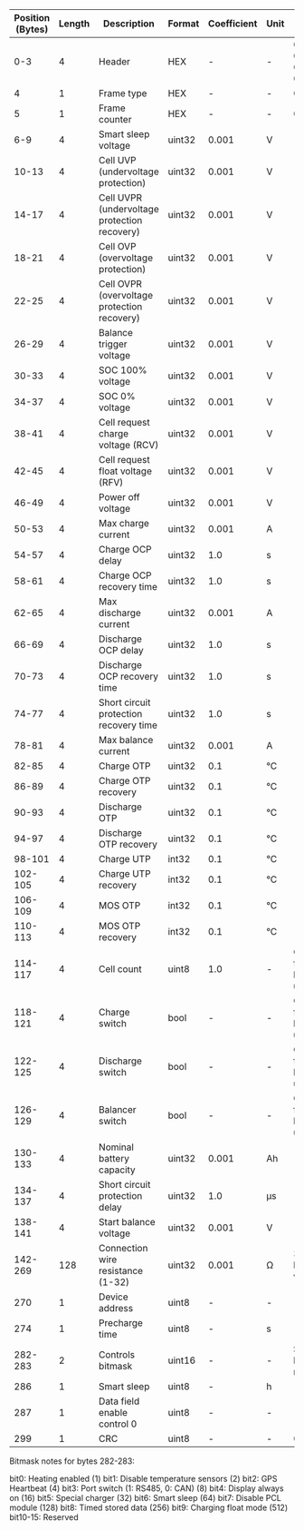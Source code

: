 | Position (Bytes)   | Length | Description                                 | Format   | Coefficient | Unit | Notes                                |
|---------------------|--------|---------------------------------------------|----------|-------------|------|--------------------------------------|
| 0-3                | 4      | Header                                      | HEX      | -           | -    | 0x55 0xAA 0xEB 0x90                 |
| 4                  | 1      | Frame type                                  | HEX      | -           | -    | 0x01                                |
| 5                  | 1      | Frame counter                               | HEX      | -           | -    | 0x4F                                |
| 6-9                | 4      | Smart sleep voltage                         | uint32   | 0.001       | V    | -                                   |
| 10-13              | 4      | Cell UVP (undervoltage protection)          | uint32   | 0.001       | V    | -                                   |
| 14-17              | 4      | Cell UVPR (undervoltage protection recovery)| uint32   | 0.001       | V    | -                                   |
| 18-21              | 4      | Cell OVP (overvoltage protection)           | uint32   | 0.001       | V    | -                                   |
| 22-25              | 4      | Cell OVPR (overvoltage protection recovery) | uint32   | 0.001       | V    | -                                   |
| 26-29              | 4      | Balance trigger voltage                     | uint32   | 0.001       | V    | -                                   |
| 30-33              | 4      | SOC 100% voltage                            | uint32   | 0.001       | V    | -                                   |
| 34-37              | 4      | SOC 0% voltage                              | uint32   | 0.001       | V    | -                                   |
| 38-41              | 4      | Cell request charge voltage (RCV)           | uint32   | 0.001       | V    | -                                   |
| 42-45              | 4      | Cell request float voltage (RFV)            | uint32   | 0.001       | V    | -                                   |
| 46-49              | 4      | Power off voltage                           | uint32   | 0.001       | V    | -                                   |
| 50-53              | 4      | Max charge current                          | uint32   | 0.001       | A    | -                                   |
| 54-57              | 4      | Charge OCP delay                            | uint32   | 1.0         | s    | -                                   |
| 58-61              | 4      | Charge OCP recovery time                    | uint32   | 1.0         | s    | -                                   |
| 62-65              | 4      | Max discharge current                       | uint32   | 0.001       | A    | -                                   |
| 66-69              | 4      | Discharge OCP delay                         | uint32   | 1.0         | s    | -                                   |
| 70-73              | 4      | Discharge OCP recovery time                 | uint32   | 1.0         | s    | -                                   |
| 74-77              | 4      | Short circuit protection recovery time      | uint32   | 1.0         | s    | -                                   |
| 78-81              | 4      | Max balance current                         | uint32   | 0.001       | A    | -                                   |
| 82-85              | 4      | Charge OTP                                  | uint32   | 0.1         | °C   | -                                   |
| 86-89              | 4      | Charge OTP recovery                         | uint32   | 0.1         | °C   | -                                   |
| 90-93              | 4      | Discharge OTP                               | uint32   | 0.1         | °C   | -                                   |
| 94-97              | 4      | Discharge OTP recovery                      | uint32   | 0.1         | °C   | -                                   |
| 98-101             | 4      | Charge UTP                                  | int32    | 0.1         | °C   | -                                   |
| 102-105            | 4      | Charge UTP recovery                         | int32    | 0.1         | °C   | -                                   |
| 106-109            | 4      | MOS OTP                                     | int32    | 0.1         | °C   | -                                   |
| 110-113            | 4      | MOS OTP recovery                            | int32    | 0.1         | °C   | -                                   |
| 114-117            | 4      | Cell count                                  | uint8    | 1.0         | -    | Only first byte used                |
| 118-121            | 4      | Charge switch                               | bool     | -           | -    | Only first byte used                |
| 122-125            | 4      | Discharge switch                            | bool     | -           | -    | Only first byte used                |
| 126-129            | 4      | Balancer switch                             | bool     | -           | -    | Only first byte used                |
| 130-133            | 4      | Nominal battery capacity                    | uint32   | 0.001       | Ah   | -                                   |
| 134-137            | 4      | Short circuit protection delay              | uint32   | 1.0         | μs   | -                                   |
| 138-141            | 4      | Start balance voltage                       | uint32   | 0.001       | V    | -                                   |
| 142-269            | 128    | Connection wire resistance (1-32)           | uint32   | 0.001       | Ω    | 32 x 4-byte values                  |
| 270                | 1      | Device address                              | uint8    | -           | -    | -                                   |
| 274                | 1      | Precharge time                              | uint8    | -           | s    | -                                   |
| 282-283            | 2      | Controls bitmask                            | uint16   | -           | -    | See bitmask notes                   |
| 286                | 1      | Smart sleep                                 | uint8    | -           | h    | -                                   |
| 287                | 1      | Data field enable control 0                 | uint8    | -           | -    | -                                   |
| 299                | 1      | CRC                                         | uint8    | -           | -    | 0x40                                |


Bitmask notes for bytes 282-283:

bit0: Heating enabled (1)
bit1: Disable temperature sensors (2)
bit2: GPS Heartbeat (4)
bit3: Port switch (1: RS485, 0: CAN) (8)
bit4: Display always on (16)
bit5: Special charger (32)
bit6: Smart sleep (64)
bit7: Disable PCL module (128)
bit8: Timed stored data (256)
bit9: Charging float mode (512)
bit10-15: Reserved
